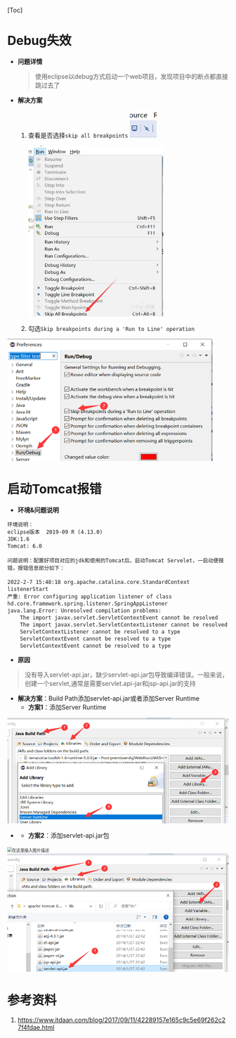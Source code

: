 [Toc]

# Debug失效

- **问题详情**

  > 使用eclipse以debug方式启动一个web项目，发现项目中的断点都直接跳过去了

- **解决方案**

  1. 查看是否选择`skip all breakpoints`
     ![image-20220209165717416](images/image-20220209165717416.png)

     <img src="images/6ca98461862541936cf1f9b0df1bd10ff326abad.jpg" alt="eclipse中打断点debug无效是什么原因？" style="zoom:67%;" />

  2. 勾选`Skip breakpoints during a 'Run to Line' operation  `

<img src="images/image-20220209165139046.png" alt="image-20220209165139046" style="zoom:67%;" />

# 启动Tomcat报错

- **环境&问题说明**

```
环境说明：
eclipse版本  2019-09 R (4.13.0)
JDK:1.6
Tomcat: 6.0

问题说明：配置好项目对应的jdk和使用的Tomcat后，启动Tomcat Servelet，一启动便报错，报错信息部分如下：

2022-2-7 15:48:18 org.apache.catalina.core.StandardContext listenerStart
严重: Error configuring application listener of class hd.core.framework.spring.listener.SpringAppListener
java.lang.Error: Unresolved compilation problems: 
	The import javax.servlet.ServletContextEvent cannot be resolved
	The import javax.servlet.ServletContextListener cannot be resolved
	ServletContextListener cannot be resolved to a type
	ServletContextEvent cannot be resolved to a type
	ServletContextEvent cannot be resolved to a type
```

- **原因**

> 没有导入servlet-api.jar，缺少servlet-api.jar包导致编译错误。一般来说，创建一个servlet,通常是需要servlet.api-jar和jsp-api.jar的支持

- **解决方案**：Build Path添加servlet-api.jar或者添加Server Runtime
  - **方案1**：添加Server Runtime

<img src="images/image-20220207163351753.png" alt="image-20220207163351753" style="zoom:67%;" />

- - **方案2**：添加servlet-api.jar包

<img src="images/20201027105242932.png" alt="在这里插入图片描述" style="zoom:67%;" />

<img src="images/image-20220207163216082.png" alt="image-20220207163216082" style="zoom: 67%;" />

# 参考资料

1. https://www.itdaan.com/blog/2017/09/11/42289157e165c9c5e69f262c27f4fdae.html